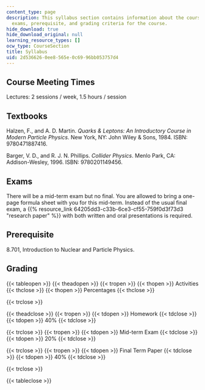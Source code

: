 ```yaml
---
content_type: page
description: This syllabus section contains information about the course textbooks,
  exams, prerequisite, and grading criteria for the course.
hide_download: true
hide_download_original: null
learning_resource_types: []
ocw_type: CourseSection
title: Syllabus
uid: 2d536626-0ee8-565e-0c69-96bb053757d4
---
```


Course Meeting Times
--------------------

Lectures: 2 sessions / week, 1.5 hours / session

Textbooks
---------

Halzen, F., and A. D. Martin. _Quarks & Leptons: An Introductory Course in Modern Particle Physics_. New York, NY: John Wiley & Sons, 1984. ISBN: 9780471887416.

Barger, V. D., and R. J. N. Phillips. _Collider Physics_. Menlo Park, CA: Addison-Wesley, 1996. ISBN: 9780201149456.

Exams
-----

There will be a mid-term exam but no final. You are allowed to bring a one-page formula sheet with you for this mid-term. Instead of the usual final exam, a {{% resource_link 64205dd3-c33b-6ce3-cf55-759f0d3f73d3 "research paper" %}} with both written and oral presentations is required.

Prerequisite
------------

8.701, Introduction to Nuclear and Particle Physics.

Grading
-------

{{< tableopen >}}
{{< theadopen >}}
{{< tropen >}}
{{< thopen >}}
Activities
{{< thclose >}}
{{< thopen >}}
Percentages
{{< thclose >}}

{{< trclose >}}

{{< theadclose >}}
{{< tropen >}}
{{< tdopen >}}
Homework
{{< tdclose >}}
{{< tdopen >}}
40%
{{< tdclose >}}

{{< trclose >}}
{{< tropen >}}
{{< tdopen >}}
Mid-term Exam
{{< tdclose >}}
{{< tdopen >}}
20%
{{< tdclose >}}

{{< trclose >}}
{{< tropen >}}
{{< tdopen >}}
Final Term Paper
{{< tdclose >}}
{{< tdopen >}}
40%
{{< tdclose >}}

{{< trclose >}}

{{< tableclose >}}